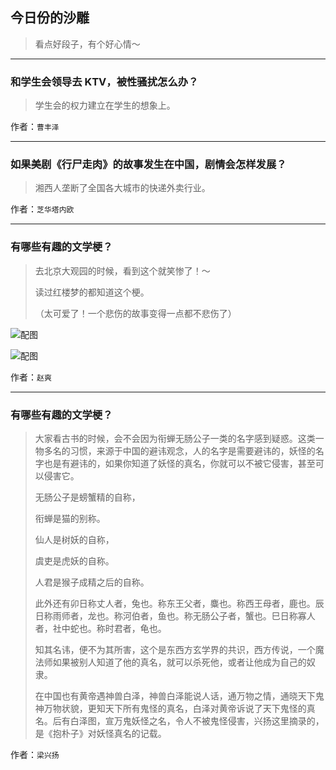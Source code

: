 ## 今日份的沙雕

> 看点好段子，有个好心情～


 
---

### 和学生会领导去 KTV，被性骚扰怎么办？

> 学生会的权力建立在学生的想象上。


作者：`曹丰泽`

---

### 如果美剧《行尸走肉》的故事发生在中国，剧情会怎样发展？

> 湘西人垄断了全国各大城市的快递外卖行业。


作者：`芝华塔内欧`

---

### 有哪些有趣的文学梗？

> 去北京大观园的时候，看到这个就笑惨了！～
> 
> 读过红楼梦的都知道这个梗。
> 
> （太可爱了！一个悲伤的故事变得一点都不悲伤了）



![配图](http://pic3.zhimg.com/70/v2-8034e1e0bbe02a3aac26d5d5b5a72bee_b.jpg)



![配图](http://pic1.zhimg.com/70/v2-5c77d1e9ee0af384cf5061de67303370_b.jpg)


作者：`赵爽`

---

### 有哪些有趣的文学梗？

> 大家看古书的时候，会不会因为衔蝉无肠公子一类的名字感到疑惑。这类一物多名的习惯，来源于中国的避讳观念，人的名字是需要避讳的，妖怪的名字也是有避讳的，如果你知道了妖怪的真名，你就可以不被它侵害，甚至可以侵害它。
> 
> 无肠公子是螃蟹精的自称，
> 
> 衔蝉是猫的别称。
> 
> 仙人是树妖的自称，
> 
> 虞吏是虎妖的自称。
> 
> 人君是猴子成精之后的自称。
> 
> 此外还有卯日称丈人者，兔也。称东王父者，麋也。称西王母者，鹿也。辰日称雨师者，龙也。称河伯者，鱼也。称无肠公子者，蟹也。巳日称寡人者，社中蛇也。称时君者，龟也。
> 
> 知其名讳，便不为其所害，这个是东西方玄学界的共识，西方传说，一个魔法师如果被别人知道了他的真名，就可以杀死他，或者让他成为自己的奴隶。
> 
> 在中国也有黄帝遇神兽白泽，神兽白泽能说人话，通万物之情，通晓天下鬼神万物状貌，更知天下所有鬼怪的真名，白泽对黄帝诉说了天下鬼怪的真名。后有白泽图，宣万鬼妖怪之名，令人不被鬼怪侵害，兴扬这里摘录的，是《抱朴子》对妖怪真名的记载。


作者：`梁兴扬`